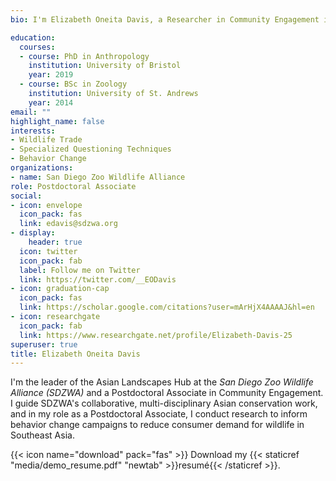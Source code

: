 ```yaml
---
bio: I'm Elizabeth Oneita Davis, a Researcher in Community Engagement in the Conservation Science department. I lead the Illegal Wildlife Trade Program, a cross-organizational initiative to support local partners in countering trade and consumption-driven threats to wildlife. In my role I conduct research to inform behavior change campaigns to reduce consumer demand for wildlife in Southeast Asia. I work on every aspect, from the design of surveys and questionnaires, the training of field teams, the analysis of the data, and the interpretation of the data for lay audiences, scientists, and practitioners. I am committed to capacity enhancement and teach incredible students and early career researchers across Southeast Asia. In the USA, I teach students in the Advanced Inquiry Masters Program at SDZWA about conservation social science. I work with many partners including Vinh University, Vietnam, the University of Maryland, and Oxford University. As part of my work, I have interviewed women in Cambodia about their use of bear bile to treat pregnancy-related illnesses, and led a countrywide initiative in Vietnam to understand consumers of bear bile for medicine. For every project I work on, my aim is to compassionately understand the individuals involved and work thoughtfully and carefully towards effective demand reduction. I earned my bachelor’s degree in Zoology from the University of St. Andrews, and my doctorate in Anthropology at the University of Bristol. I am a firm believer in the efficacy of mixed methods approaches, cross-discipline collaboration, and empathy in conservation. I am an avid surfer, runner, cyclist, reader and video gamer. 

education:
  courses:
  - course: PhD in Anthropology
    institution: University of Bristol
    year: 2019
  - course: BSc in Zoology
    institution: University of St. Andrews
    year: 2014
email: ""
highlight_name: false
interests:
- Wildlife Trade
- Specialized Questioning Techniques
- Behavior Change
organizations:
- name: San Diego Zoo Wildlife Alliance
role: Postdoctoral Associate
social:
- icon: envelope
  icon_pack: fas
  link: edavis@sdzwa.org
- display:
    header: true
  icon: twitter
  icon_pack: fab
  label: Follow me on Twitter
  link: https://twitter.com/__EODavis
- icon: graduation-cap
  icon_pack: fas
  link: https://scholar.google.com/citations?user=mArHjX4AAAAJ&hl=en
- icon: researchgate
  icon_pack: fab
  link: https://www.researchgate.net/profile/Elizabeth-Davis-25
superuser: true
title: Elizabeth Oneita Davis
---
```


I'm the leader of the Asian Landscapes Hub at the *San Diego Zoo Wildlife Alliance (SDZWA)* and a Postdoctoral Associate in Community Engagement. I guide SDZWA's collaborative, multi-disciplinary Asian conservation work, and in my role as a Postdoctoral Associate, I conduct research to inform behavior change campaigns to reduce consumer demand for wildlife in Southeast Asia.

{{< icon name="download" pack="fas" >}} Download my {{< staticref "media/demo_resume.pdf" "newtab" >}}resumé{{< /staticref >}}.
